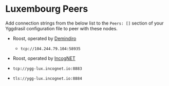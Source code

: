 # Luxembourg Peers

Add connection strings from the below list to the `Peers: []` section of your
Yggdrasil configuration file to peer with these nodes.

* Roost, operated by [Demindiro](mailto:david@salt-inc.org)
  * `tcp://104.244.79.104:58935`

* Roost, operated by [IncogNET](https://incognet.io)
 * `tcp://ygg-lux.incognet.io:8883`
 * `tls://ygg-lux.incognet.io:8884`
